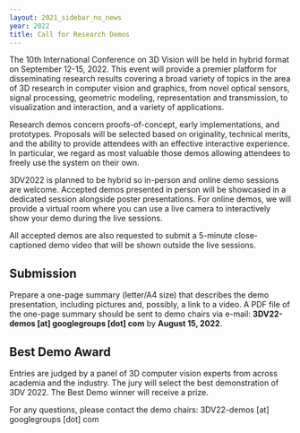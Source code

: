 ```yaml
---
layout: 2021_sidebar_no_news
year: 2022
title: Call for Research Demos
---
```


The 10th International Conference on 3D Vision will be held in hybrid format on
September 12-15, 2022. This event will provide a premier platform for disseminating
research results covering a broad variety of topics in the area of 3D research in
computer vision and graphics, from novel optical sensors, signal processing, geometric
modeling, representation and transmission, to visualization and interaction, and a
variety of applications.

Research demos concern proofs-of-concept, early implementations, and prototypes.
Proposals will be selected based on originality, technical merits, and the ability to
provide attendees with an effective interactive experience. In particular, we regard as
most valuable those demos allowing attendees to freely use the system on their own.

3DV2022 is planned to be hybrid so in-person and online demo sessions are welcome.
Accepted demos presented in person will be showcased in a dedicated session
alongside poster presentations. For online demos, we will provide a virtual room where
you can use a live camera to interactively show your demo during the live sessions.

All accepted demos are also requested to submit a 5-minute close-captioned demo
video that will be shown outside the live sessions.

## Submission
Prepare a one-page summary (letter/A4 size) that describes the demo presentation,
including pictures and, possibly, a link to a video. A PDF file of the one-page summary
should be sent to demo chairs via e-mail: **3DV22-demos [at] googlegroups [dot] com** by
**August 15, 2022**.

## Best Demo Award

Entries are judged by a panel of 3D computer vision experts from across academia and
the industry. The jury will select the best demonstration of 3DV 2022. The Best Demo
winner will receive a prize.

For any questions, please contact the demo chairs: 3DV22-demos [at] googlegroups [dot] com

